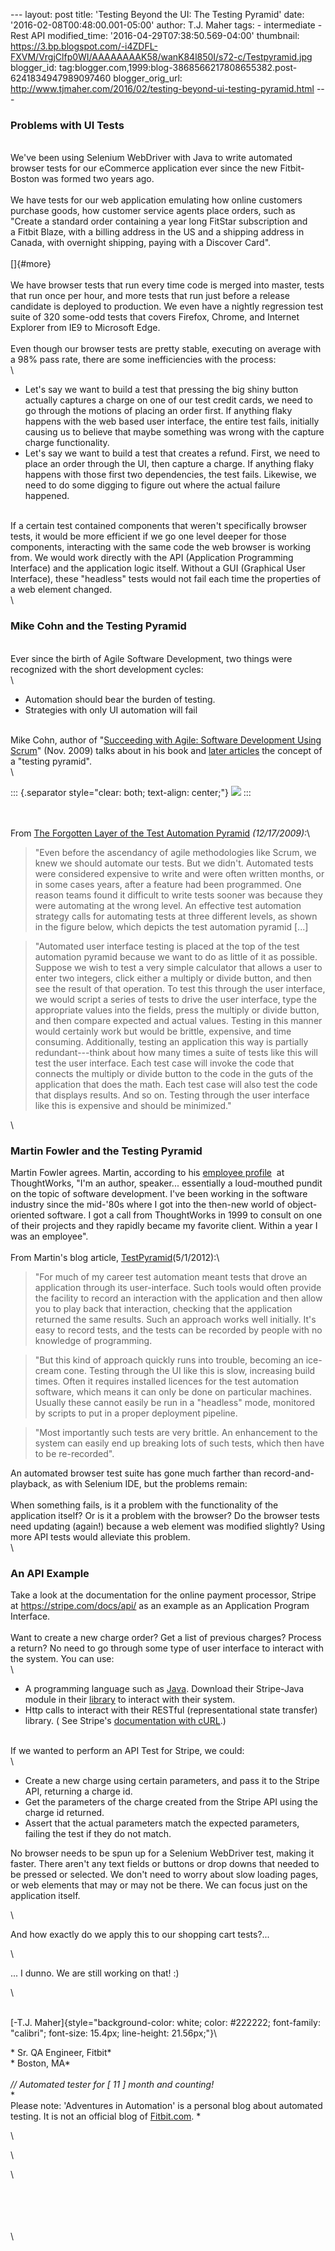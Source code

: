 \-\-- layout: post title: \'Testing Beyond the UI: The Testing Pyramid\'
date: \'2016-02-08T00:48:00.001-05:00\' author: T.J. Maher tags: -
intermediate - Rest API modified\_time:
\'2016-04-29T07:38:50.569-04:00\' thumbnail:
https://3.bp.blogspot.com/-i4ZDFL-FXVM/VrgjClfp0WI/AAAAAAAAK58/wanK84l850I/s72-c/Testpyramid.jpg
blogger\_id:
tag:blogger.com,1999:blog-3868566217808655382.post-6241834947989097460
blogger\_orig\_url:
http://www.tjmaher.com/2016/02/testing-beyond-ui-testing-pyramid.html
\-\--

### Problems with UI Tests

\
We\'ve been using Selenium WebDriver with Java to write automated
browser tests for our eCommerce application ever since the new
Fitbit-Boston was formed two years ago.\
\
We have tests for our web application emulating how online customers
purchase goods, how customer service agents place orders, such as
\"Create a standard order containing a year long FitStar subscription
and a Fitbit Blaze, with a billing address in the US and a shipping
address in Canada, with overnight shipping, paying with a Discover
Card\".\
\
[]{#more}\
\
We have browser tests that run every time code is merged into master,
tests that run once per hour, and more tests that run just before a
release candidate is deployed to production. We even have a nightly
regression test suite of 320 some-odd tests that covers Firefox, Chrome,
and Internet Explorer from IE9 to Microsoft Edge.\
\
Even though our browser tests are pretty stable, executing on average
with a 98% pass rate, there are some inefficiencies with the process:\
\

-   Let\'s say we want to build a test that pressing the big shiny
    button actually captures a charge on one of our test credit cards,
    we need to go through the motions of placing an order first. If
    anything flaky happens with the web based user interface, the entire
    test fails, initially causing us to believe that maybe something was
    wrong with the capture charge functionality. 
-   Let\'s say we want to build a test that creates a refund. First, we
    need to place an order through the UI, then capture a charge. If
    anything flaky happens with those first two dependencies, the test
    fails. Likewise, we need to do some digging to figure out where the
    actual failure happened.   

\
If a certain test contained components that weren\'t specifically
browser tests, it would be more efficient if we go one level deeper for
those components, interacting with the same code the web browser is
working from. We would work directly with the API (Application
Programming Interface) and the application logic itself. Without a GUI
(Graphical User Interface), these \"headless\" tests would not fail each
time the properties of a web element changed.\
\

### Mike Cohn and the Testing Pyramid

\
Ever since the birth of Agile Software Development, two things were
recognized with the short development cycles:\
\

-   Automation should bear the burden of testing. 
-   Strategies with only UI automation will fail

\
Mike Cohn, author of \"[Succeeding with Agile: Software Development
Using
Scrum](https://www.mountaingoatsoftware.com/books/succeeding-with-agile-software-development-using-scrum)\"
(Nov. 2009) talks about in his book and [later
articles](https://www.mountaingoatsoftware.com/blog/the-forgotten-layer-of-the-test-automation-pyramid)
the concept of a \"testing pyramid\".\
\

::: {.separator style="clear: both; text-align: center;"}
[![](https://3.bp.blogspot.com/-i4ZDFL-FXVM/VrgjClfp0WI/AAAAAAAAK58/wanK84l850I/s1600/Testpyramid.jpg)](https://3.bp.blogspot.com/-i4ZDFL-FXVM/VrgjClfp0WI/AAAAAAAAK58/wanK84l850I/s1600/Testpyramid.jpg)
:::

\
\
From [The Forgotten Layer of the Test Automation
Pyramid](https://www.mountaingoatsoftware.com/blog/the-forgotten-layer-of-the-test-automation-pyramid) *(12/17/2009):*\

> \"Even before the ascendancy of agile methodologies like Scrum, we
> knew we should automate our tests. But we didn't. Automated tests were
> considered expensive to write and were often written months, or in
> some cases years, after a feature had been programmed. One reason
> teams found it difficult to write tests sooner was because they were
> automating at the wrong level. An effective test automation strategy
> calls for automating tests at three different levels, as shown in the
> figure below, which depicts the test automation pyramid \[\...\]

> \"Automated user interface testing is placed at the top of the test
> automation pyramid because we want to do as little of it as possible.
> Suppose we wish to test a very simple calculator that allows a user to
> enter two integers, click either a multiply or divide button, and then
> see the result of that operation. To test this through the user
> interface, we would script a series of tests to drive the user
> interface, type the appropriate values into the fields, press the
> multiply or divide button, and then compare expected and actual
> values. Testing in this manner would certainly work but would be
> brittle, expensive, and time consuming. Additionally, testing an
> application this way is partially redundant---think about how many
> times a suite of tests like this will test the user interface. Each
> test case will invoke the code that connects the multiply or divide
> button to the code in the guts of the application that does the math.
> Each test case will also test the code that displays results. And so
> on. Testing through the user interface like this is expensive and
> should be minimized.\"

\

### Martin Fowler and the Testing Pyramid

Martin Fowler agrees. Martin, according to his [employee
profile](https://www.thoughtworks.com/profiles/martin-fowler)  at
ThoughtWorks, \"I\'m an author, speaker... essentially a loud-mouthed
pundit on the topic of software development. I\'ve been working in the
software industry since the mid-\'80s where I got into the then-new
world of object-oriented software. I got a call from ThoughtWorks in
1999 to consult on one of their projects and they rapidly became my
favorite client. Within a year I was an employee\".\
\
From Martin\'s blog article,
[TestPyramid](http://martinfowler.com/bliki/TestPyramid.html)(5/1/2012):\

> \"For much of my career test automation meant tests that drove an
> application through its user-interface. Such tools would often provide
> the facility to record an interaction with the application and then
> allow you to play back that interaction, checking that the application
> returned the same results. Such an approach works well initially.
> It\'s easy to record tests, and the tests can be recorded by people
> with no knowledge of programming. 

> \"But this kind of approach quickly runs into trouble, becoming an
> ice-cream cone. Testing through the UI like this is slow, increasing
> build times. Often it requires installed licences for the test
> automation software, which means it can only be done on particular
> machines. Usually these cannot easily be run in a \"headless\" mode,
> monitored by scripts to put in a proper deployment pipeline. 

> \"Most importantly such tests are very brittle. An enhancement to the
> system can easily end up breaking lots of such tests, which then have
> to be re-recorded\".

An automated browser test suite has gone much farther than
record-and-playback, as with Selenium IDE, but the problems remain:\
\
When something fails, is it a problem with the functionality of the
application itself? Or is it a problem with the browser? Do the browser
tests need updating (again!) because a web element was modified
slightly? Using more API tests would alleviate this problem.\
\

### An API Example

Take a look at the documentation for the online payment processor,
Stripe at <https://stripe.com/docs/api/> as an example as an Application
Program Interface.\
\
Want to create a new charge order? Get a list of previous charges?
Process a return? No need to go through some type of user interface to
interact with the system. You can use:\
\

-   A programming language such as
    [Java](https://stripe.com/docs/api/java#authentication). Download
    their Stripe-Java module in their
    [library](https://stripe.com/docs/libraries) to interact with their
    system.
-   Http calls to interact with their RESTful (representational state
    transfer) library. ( See Stripe\'s [documentation with
    cURL](https://stripe.com/docs/api/curl#authentication).)

\
If we wanted to perform an API Test for Stripe, we could:\
\

-   Create a new charge using certain parameters, and pass it to the
    Stripe API, returning a charge id.
-   Get the parameters of the charge created from the Stripe API using
    the charge id returned. 
-   Assert that the actual parameters match the expected parameters,
    failing the test if they do not match. 

<div>

No browser needs to be spun up for a Selenium WebDriver test, making it
faster. There aren\'t any text fields or buttons or drop downs that
needed to be pressed or selected. We don\'t need to worry about slow
loading pages, or web elements that may or may not be there. We can
focus just on the application itself. 

</div>

<div>

\

</div>

<div>

And how exactly do we apply this to our shopping cart tests?\...

</div>

<div>

\

</div>

<div>

\... I dunno. We are still working on that! :)

</div>

<div>

\

</div>

\
[-T.J.
Maher]{style="background-color: white; color: #222222; font-family: "calibri"; font-size: 15.4px; line-height: 21.56px;"}\

<div>

\* Sr. QA Engineer, Fitbit*\
* Boston, MA*\
*\
// Automated tester for \[ 11 \] month and counting!*\
*\
Please note: \'Adventures in Automation\' is a personal blog about
automated testing. It is not an official blog
of [Fitbit.com](http://www.fitbit.com/). *

</div>

\

<div>

\

</div>

<div>

\

</div>

\
\
\
\
\
